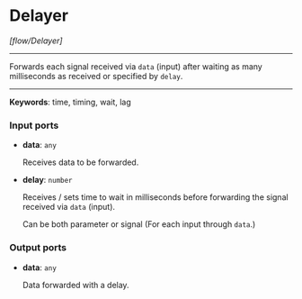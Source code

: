 # Delayer

_[flow/Delayer]_

---

Forwards each signal received via `data` (input) after waiting as many milliseconds as received or specified by `delay`.  

---

__Keywords__: time, timing, wait, lag

### Input ports

* __data__: ` any `


    Receives data to be forwarded.  


* __delay__: ` number `


    Receives / sets time to wait in milliseconds before forwarding the signal received via `data` (input).  
      
    Can be both parameter or signal (For each input through `data`.)  

### Output ports

* __data__: ` any `


    Data forwarded with a delay.  

